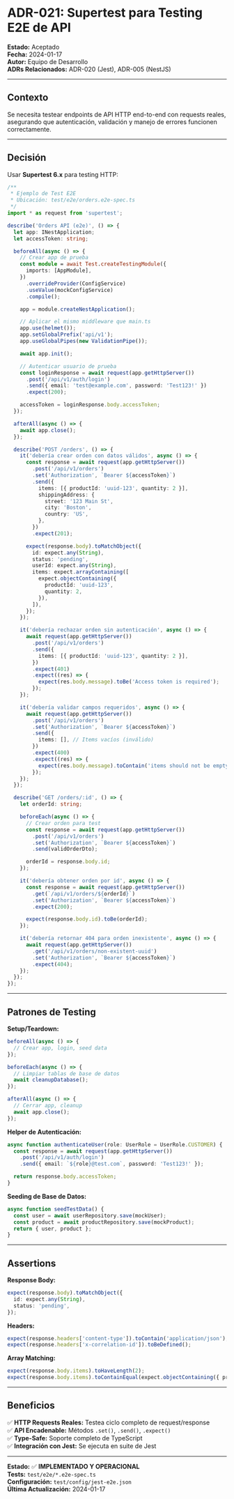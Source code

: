 # ADR-021: Supertest para Testing E2E de API

**Estado:** Aceptado  
**Fecha:** 2024-01-17  
**Autor:** Equipo de Desarrollo  
**ADRs Relacionados:** ADR-020 (Jest), ADR-005 (NestJS)

---

## Contexto

Se necesita testear endpoints de API HTTP end-to-end con requests reales, asegurando que autenticación, validación y manejo de errores funcionen correctamente.

---

## Decisión

Usar **Supertest 6.x** para testing HTTP:

```typescript
/**
 * Ejemplo de Test E2E
 * Ubicación: test/e2e/orders.e2e-spec.ts
 */
import * as request from 'supertest';

describe('Orders API (e2e)', () => {
  let app: INestApplication;
  let accessToken: string;

  beforeAll(async () => {
    // Crear app de prueba
    const module = await Test.createTestingModule({
      imports: [AppModule],
    })
      .overrideProvider(ConfigService)
      .useValue(mockConfigService)
      .compile();

    app = module.createNestApplication();

    // Aplicar el mismo middleware que main.ts
    app.use(helmet());
    app.setGlobalPrefix('api/v1');
    app.useGlobalPipes(new ValidationPipe());

    await app.init();

    // Autenticar usuario de prueba
    const loginResponse = await request(app.getHttpServer())
      .post('/api/v1/auth/login')
      .send({ email: 'test@example.com', password: 'Test123!' })
      .expect(200);

    accessToken = loginResponse.body.accessToken;
  });

  afterAll(async () => {
    await app.close();
  });

  describe('POST /orders', () => {
    it('debería crear orden con datos válidos', async () => {
      const response = await request(app.getHttpServer())
        .post('/api/v1/orders')
        .set('Authorization', `Bearer ${accessToken}`)
        .send({
          items: [{ productId: 'uuid-123', quantity: 2 }],
          shippingAddress: {
            street: '123 Main St',
            city: 'Boston',
            country: 'US',
          },
        })
        .expect(201);

      expect(response.body).toMatchObject({
        id: expect.any(String),
        status: 'pending',
        userId: expect.any(String),
        items: expect.arrayContaining([
          expect.objectContaining({
            productId: 'uuid-123',
            quantity: 2,
          }),
        ]),
      });
    });

    it('debería rechazar orden sin autenticación', async () => {
      await request(app.getHttpServer())
        .post('/api/v1/orders')
        .send({
          items: [{ productId: 'uuid-123', quantity: 2 }],
        })
        .expect(401)
        .expect((res) => {
          expect(res.body.message).toBe('Access token is required');
        });
    });

    it('debería validar campos requeridos', async () => {
      await request(app.getHttpServer())
        .post('/api/v1/orders')
        .set('Authorization', `Bearer ${accessToken}`)
        .send({
          items: [], // Items vacíos (inválido)
        })
        .expect(400)
        .expect((res) => {
          expect(res.body.message).toContain('items should not be empty');
        });
    });
  });

  describe('GET /orders/:id', () => {
    let orderId: string;

    beforeEach(async () => {
      // Crear orden para test
      const response = await request(app.getHttpServer())
        .post('/api/v1/orders')
        .set('Authorization', `Bearer ${accessToken}`)
        .send(validOrderDto);

      orderId = response.body.id;
    });

    it('debería obtener orden por id', async () => {
      const response = await request(app.getHttpServer())
        .get(`/api/v1/orders/${orderId}`)
        .set('Authorization', `Bearer ${accessToken}`)
        .expect(200);

      expect(response.body.id).toBe(orderId);
    });

    it('debería retornar 404 para orden inexistente', async () => {
      await request(app.getHttpServer())
        .get('/api/v1/orders/non-existent-uuid')
        .set('Authorization', `Bearer ${accessToken}`)
        .expect(404);
    });
  });
});
```

---

## Patrones de Testing

**Setup/Teardown:**

```typescript
beforeAll(async () => {
  // Crear app, login, seed data
});

beforeEach(async () => {
  // Limpiar tablas de base de datos
  await cleanupDatabase();
});

afterAll(async () => {
  // Cerrar app, cleanup
  await app.close();
});
```

**Helper de Autenticación:**

```typescript
async function authenticateUser(role: UserRole = UserRole.CUSTOMER) {
  const response = await request(app.getHttpServer())
    .post('/api/v1/auth/login')
    .send({ email: `${role}@test.com`, password: 'Test123!' });

  return response.body.accessToken;
}
```

**Seeding de Base de Datos:**

```typescript
async function seedTestData() {
  const user = await userRepository.save(mockUser);
  const product = await productRepository.save(mockProduct);
  return { user, product };
}
```

---

## Assertions

**Response Body:**

```typescript
expect(response.body).toMatchObject({
  id: expect.any(String),
  status: 'pending',
});
```

**Headers:**

```typescript
expect(response.headers['content-type']).toContain('application/json');
expect(response.headers['x-correlation-id']).toBeDefined();
```

**Array Matching:**

```typescript
expect(response.body.items).toHaveLength(2);
expect(response.body.items).toContainEqual(expect.objectContaining({ productId: 'uuid-123' }));
```

---

## Beneficios

✅ **HTTP Requests Reales:** Testea ciclo completo de request/response  
✅ **API Encadenable:** Métodos `.set()`, `.send()`, `.expect()`  
✅ **Type-Safe:** Soporte completo de TypeScript  
✅ **Integración con Jest:** Se ejecuta en suite de Jest

---

**Estado:** ✅ **IMPLEMENTADO Y OPERACIONAL**  
**Tests:** `test/e2e/*.e2e-spec.ts`  
**Configuración:** `test/config/jest-e2e.json`  
**Última Actualización:** 2024-01-17
